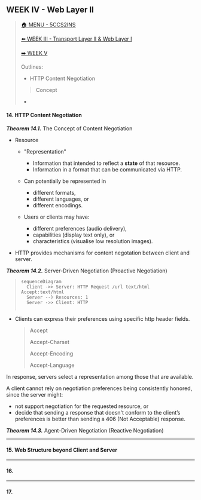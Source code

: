 ## WEEK IV - Web Layer II

>[🏠 MENU - 5CCS2INS](year2/5ccs2ins.md)
>
>[⬅️ WEEK III - Transport Layer II & Web Layer I](year2/5ccs2ins/w3.md)
>
>[➡️ WEEK V](year2/5ccs2ins/w5.md)
>
>Outlines:
>
>- HTTP Content Negotiation
>
>  >Concept
>  >
>  >
>
>- 

#### 14. HTTP Content Negotiation

***Theorem 14.1.*** The Concept of Content Negotiation

- Resource

  - "Representation"
    - Information that intended to reflect a **state** of that resource. 
    - Information in a format that can be communicated via HTTP. 

  - Can potentially be represented in
    - different formats, 
    - different languages, or
    - different encodings. 

  - Users or clients may have:
    - different preferences (audio delivery), 
    - capabilities (display text only), or
    - characteristics (visualise low resolution images). 

- HTTP provides mechanisms for content negotation between client and server. 

***Theorem 14.2.*** Server-Driven Negotiation (Proactive Negotiation)

>```mermaid
>sequenceDiagram
>	Client ->> Server: HTTP Request /url text/html Accept:text/html
>	Server --) Resources: 1
>	Server ->> Client: HTTP
>	
>```
>
>
>
>

- Clients can express their preferences using specific http header fields.

  >Accept
  >
  >Accept-Charset
  >
  >Accept-Encoding
  >
  >Accept-Language

In response, servers select a representation among those that are available. 

A client cannot rely on negotiation preferences being consistently honored, since the server might:

- not support negotiation for the requested resource, or
- decide that sending a response that doesn't conform to the client’s preferences is better than sending a 406 (Not Acceptable) response. 

***Theorem 14.3.*** Agent-Driven Negotiation (Reactive Negotiation)

---

#### 15. Web Structure beyond Client and Server



---

#### 16. 



---

#### 17. 